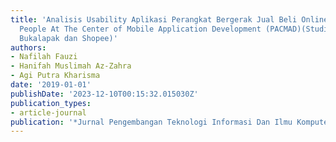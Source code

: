 ```yaml
---
title: 'Analisis Usability Aplikasi Perangkat Bergerak Jual Beli Online dengan Model
  People At The Center of Mobile Application Development (PACMAD)(Studi Kasus: Tokopedia,
  Bukalapak dan Shopee)'
authors:
- Nafilah Fauzi
- Hanifah Muslimah Az-Zahra
- Agi Putra Kharisma
date: '2019-01-01'
publishDate: '2023-12-10T00:15:32.015030Z'
publication_types:
- article-journal
publication: '*Jurnal Pengembangan Teknologi Informasi Dan Ilmu Komputer*'
---
```


